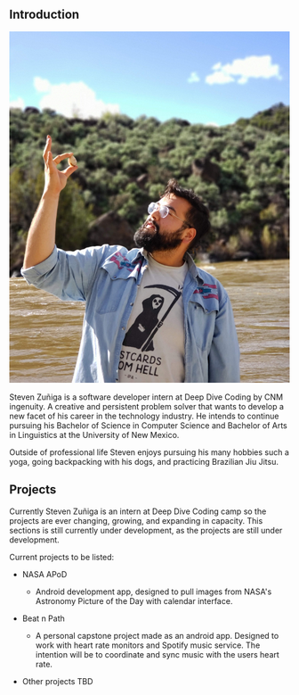 
## Introduction
![Steven Zuniga](profile.jpg)


Steven Zuñiga is a software developer intern at Deep Dive Coding by CNM ingenuity. A creative and persistent problem solver that wants to develop a new facet of his career in the technology industry. He intends to continue pursuing his Bachelor of Science in Computer Science and Bachelor of Arts in Linguistics at the University of New Mexico. 

Outside of professional life Steven enjoys pursuing his many hobbies such a yoga, going backpacking with his dogs, and practicing Brazilian Jiu Jitsu. 


## Projects

Currently Steven Zuñiga is an intern at Deep Dive Coding camp so the projects are ever changing, growing, and expanding in capacity. This sections is still currently under development, as the projects are still under development. 

Current projects to be listed: 

*  NASA APoD
	* Android development app, designed to pull images from NASA's Astronomy   	Picture of the Day with calendar interface.
 
* Beat n Path
	* A personal capstone project made as an android app. Designed to work with heart rate monitors and Spotify music service. The intention will be to coordinate and sync music with the users heart rate. 

* Other projects TBD
